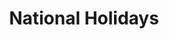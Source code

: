 ---
title: 'National Holidays'
layout: 'layouts/home.html'
intro:
  eyebrow: National Holidays
  introduction: Human-centered, mass incarceration B-corp; sustainable social enterprise; green space disrupt natural.
  image: '/images/party.png'
  imageAlt: 'Buttered toasted white bread'
---